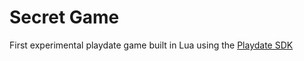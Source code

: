 # Secret Game


First experimental playdate game built in Lua using the [Playdate SDK](https://sdk.play.date/2.6.0/)
